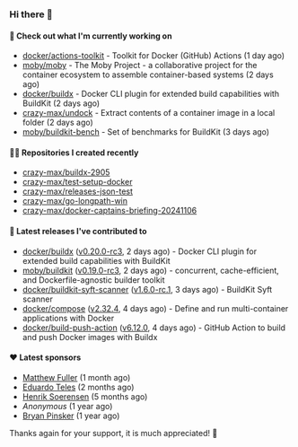 ### Hi there 👋

#### 👷 Check out what I'm currently working on

- [docker/actions-toolkit](https://github.com/docker/actions-toolkit) - Toolkit for Docker (GitHub) Actions (1 day ago)
- [moby/moby](https://github.com/moby/moby) - The Moby Project - a collaborative project for the container ecosystem to assemble container-based systems (2 days ago)
- [docker/buildx](https://github.com/docker/buildx) - Docker CLI plugin for extended build capabilities with BuildKit (2 days ago)
- [crazy-max/undock](https://github.com/crazy-max/undock) - Extract contents of a container image in a local folder (2 days ago)
- [moby/buildkit-bench](https://github.com/moby/buildkit-bench) - Set of benchmarks for BuildKit (3 days ago)

#### 👨‍💻 Repositories I created recently

- [crazy-max/buildx-2905](https://github.com/crazy-max/buildx-2905)
- [crazy-max/test-setup-docker](https://github.com/crazy-max/test-setup-docker)
- [crazy-max/releases-json-test](https://github.com/crazy-max/releases-json-test)
- [crazy-max/go-longpath-win](https://github.com/crazy-max/go-longpath-win)
- [crazy-max/docker-captains-briefing-20241106](https://github.com/crazy-max/docker-captains-briefing-20241106)

#### 🚀 Latest releases I've contributed to

- [docker/buildx](https://github.com/docker/buildx) ([v0.20.0-rc3](https://github.com/docker/buildx/releases/tag/v0.20.0-rc3), 2 days ago) - Docker CLI plugin for extended build capabilities with BuildKit
- [moby/buildkit](https://github.com/moby/buildkit) ([v0.19.0-rc3](https://github.com/moby/buildkit/releases/tag/v0.19.0-rc3), 2 days ago) - concurrent, cache-efficient, and Dockerfile-agnostic builder toolkit
- [docker/buildkit-syft-scanner](https://github.com/docker/buildkit-syft-scanner) ([v1.6.0-rc.1](https://github.com/docker/buildkit-syft-scanner/releases/tag/v1.6.0-rc.1), 3 days ago) - BuildKit Syft scanner
- [docker/compose](https://github.com/docker/compose) ([v2.32.4](https://github.com/docker/compose/releases/tag/v2.32.4), 4 days ago) - Define and run multi-container applications with Docker
- [docker/build-push-action](https://github.com/docker/build-push-action) ([v6.12.0](https://github.com/docker/build-push-action/releases/tag/v6.12.0), 4 days ago) - GitHub Action to build and push Docker images with Buildx

#### ❤️ Latest sponsors
- [Matthew Fuller](https://github.com/mathematics333) (1 month ago)
- [Eduardo Teles](https://github.com/eduardoteles17) (2 months ago)
- [Henrik Soerensen](https://github.com/hsoerensen) (5 months ago)
- _Anonymous_ (1 year ago)
- [Bryan Pinsker](https://github.com/BryanPinsker) (1 year ago)

Thanks again for your support, it is much appreciated! 🙏
